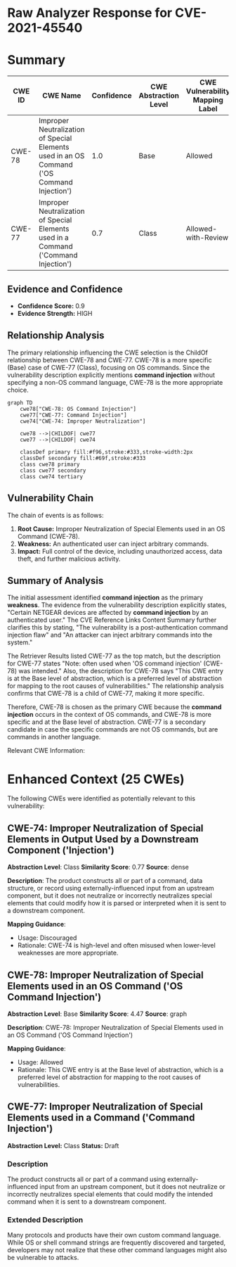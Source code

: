 # Raw Analyzer Response for CVE-2021-45540

# Summary
| CWE ID | CWE Name | Confidence | CWE Abstraction Level | CWE Vulnerability Mapping Label | CWE-Vulnerability Mapping Notes |
|---|---|---|---|---|---|
| CWE-78 | Improper Neutralization of Special Elements used in an OS Command ('OS Command Injection') | 1.0 | Base | Allowed | Primary CWE |
| CWE-77 | Improper Neutralization of Special Elements used in a Command ('Command Injection') | 0.7 | Class | Allowed-with-Review | Secondary Candidate |

## Evidence and Confidence

*   **Confidence Score:** 0.9
*   **Evidence Strength:** HIGH

## Relationship Analysis
The primary relationship influencing the CWE selection is the ChildOf relationship between CWE-78 and CWE-77. CWE-78 is a more specific (Base) case of CWE-77 (Class), focusing on OS commands. Since the vulnerability description explicitly mentions **command injection** without specifying a non-OS command language, CWE-78 is the more appropriate choice.

```mermaid
graph TD
    cwe78["CWE-78: OS Command Injection"]
    cwe77["CWE-77: Command Injection"]
    cwe74["CWE-74: Improper Neutralization"]

    cwe78 -->|CHILDOF| cwe77
    cwe77 -->|CHILDOF| cwe74

    classDef primary fill:#f96,stroke:#333,stroke-width:2px
    classDef secondary fill:#69f,stroke:#333
    class cwe78 primary
    class cwe77 secondary
    class cwe74 tertiary
```

## Vulnerability Chain
The chain of events is as follows:
1.  **Root Cause:** Improper Neutralization of Special Elements used in an OS Command (CWE-78).
2.  **Weakness:** An authenticated user can inject arbitrary commands.
3.  **Impact:** Full control of the device, including unauthorized access, data theft, and further malicious activity.

## Summary of Analysis
The initial assessment identified **command injection** as the primary **weakness**. The evidence from the vulnerability description explicitly states, "Certain NETGEAR devices are affected by **command injection** by an authenticated user." The CVE Reference Links Content Summary further clarifies this by stating, "The vulnerability is a post-authentication command injection flaw" and "An attacker can inject arbitrary commands into the system."

The Retriever Results listed CWE-77 as the top match, but the description for CWE-77 states "Note: often used when 'OS command injection' (CWE-78) was intended." Also, the description for CWE-78 says "This CWE entry is at the Base level of abstraction, which is a preferred level of abstraction for mapping to the root causes of vulnerabilities." The relationship analysis confirms that CWE-78 is a child of CWE-77, making it more specific.

Therefore, CWE-78 is chosen as the primary CWE because the **command injection** occurs in the context of OS commands, and CWE-78 is more specific and at the Base level of abstraction. CWE-77 is a secondary candidate in case the specific commands are not OS commands, but are commands in another language.

Relevant CWE Information:

# Enhanced Context (25 CWEs)
The following CWEs were identified as potentially relevant to this vulnerability:

## CWE-74: Improper Neutralization of Special Elements in Output Used by a Downstream Component ('Injection')
**Abstraction Level**: Class
**Similarity Score**: 0.77
**Source**: dense

**Description**:
The product constructs all or part of a command, data structure, or record using externally-influenced input from an upstream component, but it does not neutralize or incorrectly neutralizes special elements that could modify how it is parsed or interpreted when it is sent to a downstream component.

**Mapping Guidance**:
- Usage: Discouraged
- Rationale: CWE-74 is high-level and often misused when lower-level weaknesses are more appropriate.

## CWE-78: Improper Neutralization of Special Elements used in an OS Command ('OS Command Injection')
**Abstraction Level**: Base
**Similarity Score**: 4.47
**Source**: graph

**Description**:
CWE-78: Improper Neutralization of Special Elements used in an OS Command ('OS Command Injection')

**Mapping Guidance**:
- Usage: Allowed
- Rationale: This CWE entry is at the Base level of abstraction, which is a preferred level of abstraction for mapping to the root causes of vulnerabilities.

## CWE-77: Improper Neutralization of Special Elements used in a Command ('Command Injection')
**Abstraction Level:** Class
**Status:** Draft

### Description
The product constructs all or part of a command using externally-influenced input from an upstream component, but it does not neutralize or incorrectly neutralizes special elements that could modify the intended command when it is sent to a downstream component.

### Extended Description


Many protocols and products have their own custom command language. While OS or shell command strings are frequently discovered and targeted, developers may not realize that these other command languages might also be vulnerable to attacks.